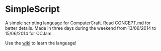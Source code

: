 SimpleScript
=====

A simple scripting language for ComputerCraft. Read [CONCEPT.md](https://github.com/GeorgeMcKinlay/CCJam/blob/master/CONCEPT.md) for better details.
Made in three days during the weekend from 13/06/2014 to 15/06/2014 for CCJam.

Use the [wiki](https://github.com/GeorgeMcKinlay/CCJam/wiki) to learn the language!